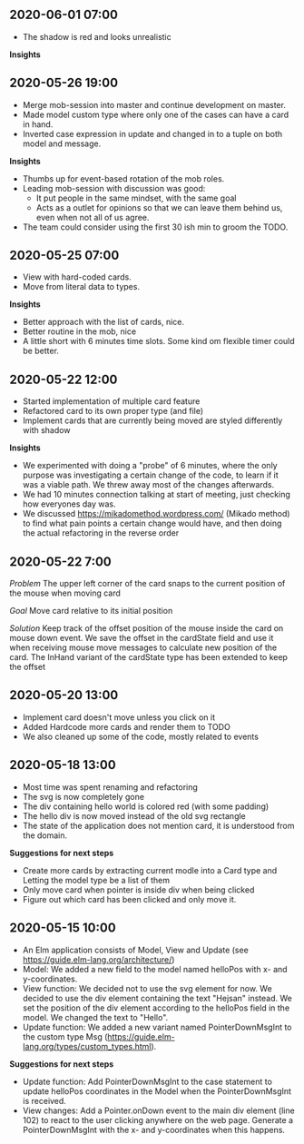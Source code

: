 
2020-06-01 07:00
----------------
- The shadow is red and looks unrealistic

**Insights**


2020-05-26 19:00
----------------
- Merge mob-session into master and continue development on master.
- Made model custom type where only one of the cases can have a card in hand.
- Inverted case expression in update and changed in to a tuple on both model and message.

**Insights**
 * Thumbs up for event-based rotation of the mob roles. 
 * Leading mob-session with discussion was good:
    * It put people in the same mindset, with the same goal
    * Acts as a outlet for opinions so that we can leave them behind us, even when not all of us agree.
 * The team could consider using the first 30 ish min to groom the TODO.   
 

2020-05-25 07:00
----------------
- View with hard-coded cards.
- Move from literal data to types.

**Insights**
* Better approach with the list of cards, nice. 
* Better routine in the mob, nice
* A little short with 6 minutes time slots. Some kind om flexible timer could be better.


2020-05-22 12:00
----------------
- Started implementation of multiple card feature
- Refactored card to its own proper type (and file)
- Implement cards that are currently being moved are styled differently with shadow

**Insights**
* We experimented with doing a "probe" of 6 minutes,
where the only purpose was investigating a certain change
of the code, to learn if it was a viable path. We threw
away most of the changes afterwards.
* We had 10 minutes connection talking at start of meeting,
just checking how everyones day was.
* We discussed https://mikadomethod.wordpress.com/ (Mikado method) to find what pain points a certain change would have,
and then doing the actual refactoring in the reverse order


2020-05-22 7:00
---------------
*Problem* The upper left corner of the card snaps to the current position of the mouse when moving card

*Goal* Move card relative to its initial position

*Solution* Keep track of the offset position of the mouse inside the card on mouse down event. We save the offset in the cardState field and use it when receiving mouse move messages to calculate new position of the card. The InHand variant of the cardState type has been extended to keep the offset


2020-05-20 13:00
----------------
- Implement card doesn't move unless you click on it
- Added Hardcode more cards and render them to TODO
- We also cleaned up some of the code, mostly related to events


2020-05-18 13:00
----------------
- Most time was spent renaming and refactoring
- The svg is now completely gone
- The div containing hello world is colored red (with some padding)
- The hello div is now moved instead of the old svg rectangle
- The state of the application does not mention card, it is understood from the domain.


**Suggestions for next steps**
- Create more cards by extracting current modle into a Card type and Letting the model type be a list of them
- Only move card when pointer is inside div when being clicked
- Figure out which card has been clicked and only move it.


2020-05-15 10:00
----------------
- An Elm application consists of Model, View and Update (see https://guide.elm-lang.org/architecture/)
- Model: We added a new field to the model named helloPos with x- and y-coordinates.
- View function: We decided not to use the svg element for now. We decided to use the div element containing the text "Hejsan" instead. We set the position of the div element according to the helloPos field in the model. We changed the text to "Hello".
- Update function: We added a new variant named PointerDownMsgInt to the custom type Msg (https://guide.elm-lang.org/types/custom_types.html).


**Suggestions for next steps**
- Update function: Add PointerDownMsgInt to the case statement to update helloPos coordinates in the Model when the PointerDownMsgInt is received.
- View changes: Add a Pointer.onDown event to the main div element (line 102) to react to the user clicking anywhere on the web page. Generate a PointerDownMsgInt with the x- and y-coordinates when this happens.

